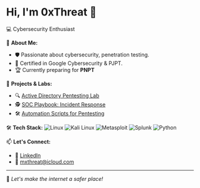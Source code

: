 # Hi, I'm 0xThreat 👋
💻 Cybersecurity Enthusiast 

🚀 **About Me:**
- 🛡️ Passionate about cybersecurity, penetration testing. 
- 📜 Certified in Google Cybersecurity & PJPT.
- 🏆 Currently preparing for **PNPT**

📂 **Projects & Labs:**
- 🔍 [Active Directory Pentesting Lab](#)
- 🕵️ [SOC Playbook: Incident Response](#)
- 🛠️ [Automation Scripts for Pentesting](#)

🛠 **Tech Stack:**
![Linux](https://img.shields.io/badge/Linux-%23FCC624.svg?&style=flat&logo=linux&logoColor=black)
![Kali Linux](https://img.shields.io/badge/Kali_Linux-%2357A7D7.svg?&style=flat&logo=kalilinux&logoColor=white)
![Metasploit](https://img.shields.io/badge/Metasploit-%23E34F26.svg?&style=flat&logo=metasploit&logoColor=white)
![Splunk](https://img.shields.io/badge/Splunk-%23000000.svg?&style=flat&logo=splunk&logoColor=white)
![Python](https://img.shields.io/badge/Python-%233776AB.svg?&style=flat&logo=python&logoColor=white)

📫 **Let's Connect:**
- 🔗 [LinkedIn](https://www.linkedin.com/in/mandeepjaswal)
- 📧 mxthreat@icloud.com

---
🚀 *Let's make the internet a safer place!*
